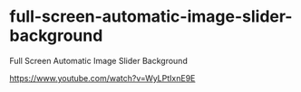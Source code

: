 # full-screen-automatic-image-slider-background
Full Screen Automatic Image Slider Background

https://www.youtube.com/watch?v=WyLPtIxnE9E
